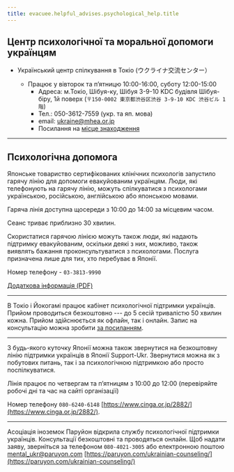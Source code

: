 ```yaml
---
title: evacuee.helpful_advises.psychological_help.title
---
```


## Центр психологічної та моральної допомоги українцям

- Український центр спілкування в Токіо (ウクライナ交流センター）

  - Працює у вівторок та п’ятницю 10:00-16:00, суботу 12:00-15:00
    - Адреса:
      м.Токіо, Шібуя-ку, Шібуя 3-9-10 KDC будівля Шібуя-біру, 1й поверх
      (`〒150-0002 東京都渋谷区渋谷 3-9-10 KDC 渋谷ビル 1 階`)
    - Тел.: 050-3612-7559 (укр. та яп. мова)
    - email: [ukraine@mhea.or.jp](mailto://ukraine@mhea.or.jp)
    - Посилання на [місце знаходження](https://www.idear.co.jp/school/school-info/?id=486#access)

---

## Психологічна допомога


Японське товариство сертифікованих клінічних психологів запустило гарячу лінію для допомоги евакуйованим українцям. Люди, які телефонують на гарячу лінію, можуть спілкуватися з психологами українською, російською, англійською або японською мовами.

Гаряча лінія доступна щосереди з 10:00 до 14:00 за місцевим часом.

Сеанс триває приблизно 30 хвилин.

Скористатися гарячою лінією можуть також люди, які надають підтримку евакуйованим, оскільки деякі з них, можливо, також виявлять бажання проконсультуватися з психологами. Послуга призначена лише для тих, хто перебуває в Японії.

Номер телефону - `03-3813-9990`

[Додаткова інформація (PDF)](https://www.jsccp.jp/userfiles/news/general/file/20220706154328_165708980880337.pdf)

---

В Токіо і Йокогамі працює кабінет психологічної підтримки українців. Прийом проводиться безкоштовно --- до 5 сесій тривалістю 50 хвилин кожна. Прийом здійснюється як офлайн, так і онлайн. Запис на консультацію можна зробити [за посиланням](https://www.olhabalmen.com.ua/).

---

З будь-якого куточку Японії можна також звернутися на безкоштовну лінію підтримки українців в Японії Support-Ukr. Звернутися можна як з побутових питань, так і за психологічною підтримкою або просто поспілкуватися.

Лінія працює по четвергам та п’ятницям з 10:00 до 12:00 (перевіряйте робочі дні та час на сайті організації)

Номер телефону `080-6240-6148` [https://www.cinga.or.jp/2882/](https://www.cinga.or.jp/2882/).

---

Асоціація іноземок Паруйон відкрила службу психологічної підтримки українців. Консультації безкоштовні та проводяться онлайн. Щоб надати заяву, зверніться за телефоном `080-4021-3005` або електронною поштою [mental_ukr@paruyon.com](mailto:mental_ukr@paruyon.com)
[https://paruyon.com/ukrainian-counseling/](https://paruyon.com/ukrainian-counseling/)
